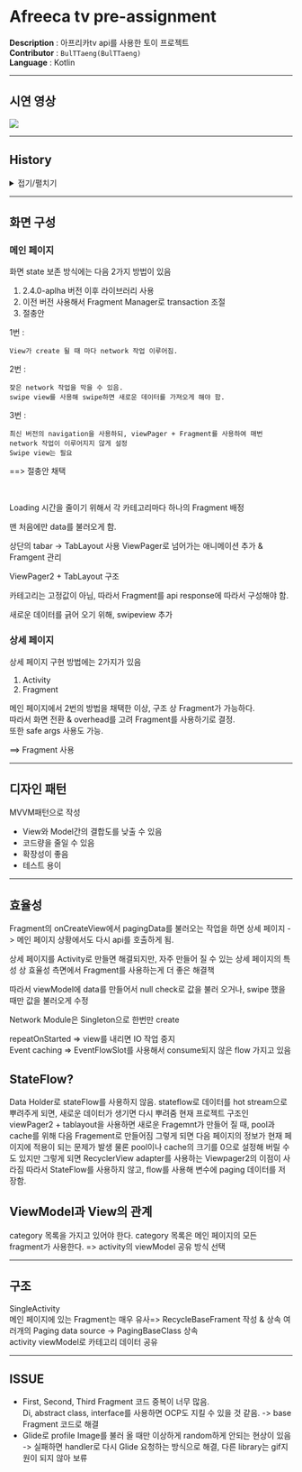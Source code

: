 # Afreeca tv pre-assignment

**Description** : 아프리카tv api를 사용한 토이 프로젝트  
**Contributor** : `BulTTaeng(BulTTaeng)`  
**Language** : Kotlin   

---

## 시연 영상

![](https://github.com/BulTTaeng/afreeca/blob/master/testing.gif)

---  

## History

<details>
<summary>접기/펼치기</summary><br>  

`2023-01-04`  
- init
- Api 호출 부, data class 구현

`2023-01-05`  
- view 구조 설정
- dynamic하게 category 호출
- EventFlow 추가
- repeatOnLifeCycle 추가 
- 방송 데이터 가져오기
- 방송 데이터 view적용z
- paging 적용
- swipe view 추가

`2023-01-06`  
- 디테일 페이지 구현
- glide error 해결

`2023-01-07`  
- recycler view item view 수정
- paging data source 분할
- paging data source들 wrap
- Fragment 코드 중복 해결
- recycler item에 carview 적용

`2023-01-08`  
- Paging end page 조절
- Paging footer 추가
- 네트워크 연결 check 추가
- Unit test 추가

`2023-03-31`  
- 메모리 누수 방지를 위한 view binding release
- loading state 동기화

</details>

---  

## 화면 구성  

### 메인 페이지  

화면 state 보존 방식에는 다음 2가지 방법이 있음

1. 2.4.0-aplha 버전 이후 라이브러리 사용
2. 이전 버전 사용해서 Fragment Manager로 transaction 조절
3. 절충안


1번 :

    View가 create 될 때 마다 network 작업 이루어짐.

2번 : 

    잦은 network 작업을 막을 수 있음.  
    swipe view를 사용해 swipe하면 새로운 데이터를 가져오게 해야 함.
    

3번 : 

    최신 버전의 navigation을 사용하되, viewPager + Fragment를 사용하여 매번 network 작업이 이루어지지 않게 설정  
    Swipe view는 필요


==> 절충안 채택

</br>

Loading 시간을 줄이기 위해서 각 카테고리마다 하나의 Fragment 배정

맨 처음에만 data를 불러오게 함.  

상단의 tabar -> TabLayout 사용
ViewPager로 넘어가는 애니메이션 추가 & Framgent 관리

ViewPager2 + TabLayout 구조  

카테고리는 고정값이 아님, 따라서 Fragment를 api response에 따라서 구성해야 함.


새로운 데이터를 긁어 오기 위해, swipeview 추가


### 상세 페이지  

상세 페이지 구현 방법에는 2가지가 있음

1. Activity
2. Fragment


메인 페이지에서 2번의 방법을 채택한 이상, 구조 상 Fragment가 가능하다.  
따라서 화면 전환 & overhead를 고려 Fragment를 사용하기로 결정.  
또한 safe args 사용도 가능.  

==> Fragment 사용

---  

## 디자인 패턴   

MVVM패턴으로 작성 

- View와 Model간의 결합도를 낮출 수 있음
- 코드량을 줄일 수 있음
- 확장성이 좋음
- 테스트 용이

---

## 효율성   

Fragment의 onCreateView에서 pagingData를 불러오는 작업을 하면 상세 페이지 -> 메인 페이지 상황에서도 다시 api를 호출하게 됨.  

상세 페이지를 Activity로 만들면 해결되지만, 자주 만들어 질 수 있는 상세 페이지의 특성 상 효율성 측면에서 Fragment를 사용하는게 더 좋은 해결책  

따라서 viewModel에 data를 만들어서 null check로 값을 불러 오거나, swipe 했을 때만 값을 불러오게 수정  

Network Module은 Singleton으로 한번만 create  

repeatOnStarted => view를 내리면 IO 작업 중지  
Event caching => EventFlowSlot를 사용해서 consume되지 않은 flow 가지고 있음


## StateFlow?

Data Holder로 stateFlow를 사용하지 않음.
stateflow로 데이터를 hot stream으로 뿌려주게 되면, 새로운 데이터가 생기면 다시 뿌려줌
현재 프로젝트 구조인 viewPager2 + tablayout을 사용하면 새로운 Fragemnt가 만들어 질 때,
pool과 cache를 위해 다음 Fragement로 만들어짐
그렇게 되면 다음 페이지의 정보가 현재 페이지에 적용이 되는 문제가 발생
물론 pool이나 cache의 크기를 0으로 설정해 버릴 수도 있지만 그렇게 되면 RecyclerView adapter를
사용하는 Viewpager2의 이점이 사라짐
따라서 StateFlow를 사용하지 않고, flow를 사용해 변수에 paging 데이터를 저장함.


## ViewModel과 View의 관계   

category 목록을 가지고 있어야 한다.
category 목록은 메인 페이지의 모든 fragment가 사용한다.
=> activity의 viewModel 공유 방식 선택

---

## 구조  

SingleActivity  
메인 페이지에 있는 Fragment는 매우 유사=> RecycleBaseFrament 작성 & 상속
여러개의 Paging data source  -> PagingBaseClass 상속  
activity viewModel로 카테고리 데이터 공유

---

## ISSUE
- First, Second, Third Fragment 코드 중복이 너무 많음.  
Di, abstract class, interface를 사용하면 OCP도 지킬 수 있을 것 같음. -> base Fragment 코드로 해결
- Glide로 profile Image를 불러 올 때만 이상하게 random하게 안되는 현상이 있음 -> 실패하면 handler로 다시 Glide 요청하는 방식으로 해결, 다른 library는 gif지원이 되지 않아 보류
